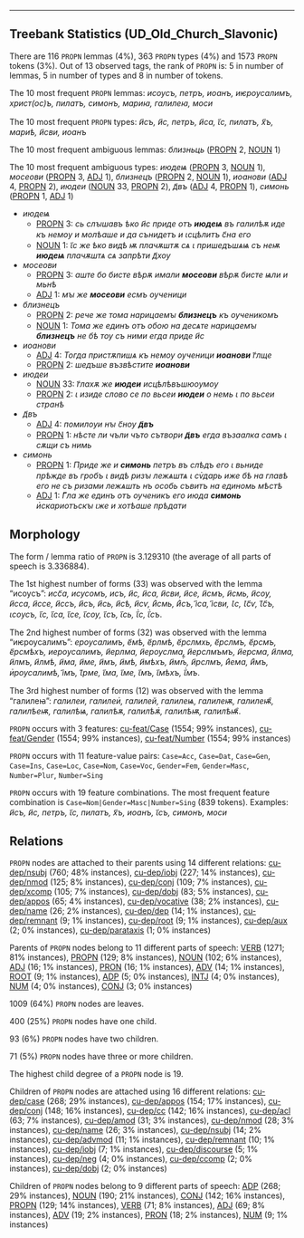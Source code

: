 

--------------------------------------------------------------------------------

## Treebank Statistics (UD_Old_Church_Slavonic)

There are 116 `PROPN` lemmas (4%), 363 `PROPN` types (4%) and 1573 `PROPN` tokens (3%).
Out of 13 observed tags, the rank of `PROPN` is: 5 in number of lemmas, 5 in number of types and 8 in number of tokens.

The 10 most frequent `PROPN` lemmas: <em>исоусъ, петръ, иоанъ, иѥроусалимъ, христ(ос)ъ, пилатъ, симонъ, мариꙗ, галилеꙗ, моси</em>

The 10 most frequent `PROPN` types:  <em>и҃съ, и҃с, петръ, и҃са, ꙇ҃с, пилатъ, х҃ъ, мариѣ, и҃сви, иоанъ</em>

The 10 most frequent ambiguous lemmas: <em>близньць</em> ([PROPN]() 2, [NOUN]() 1)

The 10 most frequent ambiguous types:  <em>июдеѩ</em> ([PROPN]() 3, [NOUN]() 1), <em>мосеови</em> ([PROPN]() 3, [ADJ]() 1), <em>близнецъ</em> ([PROPN]() 2, [NOUN]() 1), <em>иоанови</em> ([ADJ]() 4, [PROPN]() 2), <em>июдеи</em> ([NOUN]() 33, [PROPN]() 2), <em>д҃въ</em> ([ADJ]() 4, [PROPN]() 1), <em>симонь</em> ([PROPN]() 1, [ADJ]() 1)


* <em>июдеѩ</em>
  * [PROPN]() 3: <em>сь слꙑшавъ ѣко и҃с приде отъ <b>июдеѩ</b> въ галилѣѫ иде къ немоу и молѣаше и да сънидетъ и ꙇсцѣлитъ с҃на его</em>
  * [NOUN]() 1: <em>ꙇ҃с же ѣко видѣ ѭ плачѫштѫ сѧ ꙇ пришедъшѧѩ съ неѭ <b>июдеѩ</b> плачѫштѧ сѧ запрѣти д҃хоу</em>
* <em>мосеови</em>
  * [PROPN]() 3: <em>аште бо бисте вѣрѫ имали <b>мосеови</b> вѣрѫ бисте ѩли и мьнѣ</em>
  * [ADJ]() 1: <em>мꙑ же <b>мосеови</b> есмъ оученици</em>
* <em>близнецъ</em>
  * [PROPN]() 2: <em>рече же тома нарицаемꙑ <b>близнецъ</b> къ оученикомъ</em>
  * [NOUN]() 1: <em>Тома же единъ отъ обою на десѧте нарицаемꙑ <b>близнецъ</b> не бѣ тоу съ ними егда приде и҃с</em>
* <em>иоанови</em>
  * [ADJ]() 4: <em>Тогда пристѫпишѧ къ немоу оученици <b>иоанови</b> г҃лще</em>
  * [PROPN]() 2: <em>шедъше възвѣстите <b>иоанови</b></em>
* <em>июдеи</em>
  * [NOUN]() 33: <em>г҃лахѫ же <b>июдеи</b> исцѣлѣвъшюоумоу</em>
  * [PROPN]() 2: <em>ꙇ изиде слово се по вьсеи <b>июдеи</b> о немь ꙇ по вьсеи странѣ</em>
* <em>д҃въ</em>
  * [ADJ]() 4: <em>помилоуи нꙑ с҃ноу <b>д҃въ</b></em>
  * [PROPN]() 1: <em>нѣсте ли чъли чъто сътвори <b>д҃въ</b> егда възаалка самъ ꙇ сѫщи съ нимь</em>
* <em>симонь</em>
  * [PROPN]() 1: <em>Приде же и <b>симонь</b> петръ въ слѣдъ его ꙇ вьниде прѣжде въ гробъ ꙇ видѣ ризꙑ лежѧштѧ ꙇ сѵ҅дарь иже бѣ на главѣ его не съ ризами лежѧшть нъ особь съвитъ на единомь мѣстѣ</em>
  * [ADJ]() 1: <em>Г҃ла же единъ отъ оученикъ его июда <b>симонь</b> и҅скариотъскꙑ ꙇже и хотѣаше прѣдати</em>

## Morphology

The form / lemma ratio of `PROPN` is 3.129310 (the average of all parts of speech is 3.336884).

The 1st highest number of forms (33) was observed with the lemma “исоусъ”: <em>исс҃а, исусомъ, исъ, и҃с, и҃са, и҃сви, и҃се, и҃смъ, и҃смь, и҃соу, и҃сса, и҃ссе, и҃ссъ, и҃съ, и҃сь, и҃сѣ, и҃сѵ, и҃҅смь, и҃҅съ, і҃са, і҃сви, Ꙇс, Ꙇс҃ѵ, Ꙇ҃с҃ъ, ꙇсоусъ, ꙇ҃с, ꙇ҃са, ꙇ҃се, ꙇ҃соу, ꙇ҃съ, ꙇ҃сь, ꙇ҃҅с, ꙇ҃҅съ</em>.

The 2nd highest number of forms (32) was observed with the lemma “иѥроусалимъ”: <em>ероусалимъ, е҃мѣ, е҃рлмѣ, е҃рслмхь, е҃рслмъ, е҃рсмъ, е҃рсмѣхъ, иероусалимъ, и҃ерлма, и҃ероуслма, и҃ерслмъмъ, и҃ерсма, и҃лма, и҃лмъ, и҃лмѣ, и҃ма, и҃ме, и҃мъ, и҃мѣ, и҃мѣхъ, и҃мѣⷯ҇, и҃рслмъ, и҃҅ема, и҃҅мъ, и҅роусалимѣ, і҃мъ, Ꙇ҃рме, ꙇ҃ма, ꙇ҃ме, ꙇ҃мъ, ꙇ҃мѣхъ, ꙇ҃҅мъ</em>.

The 3rd highest number of forms (12) was observed with the lemma “галилеꙗ”: <em>галилеи, галилеи҅, галилей, галилеѩ, галилеѭ, галилеѭ҄, галилѣеѭ, галилѣѩ, галилѣѫ, галилѣѫ҅, галилѣѭ, галилѣѭ҄</em>.

`PROPN` occurs with 3 features: [cu-feat/Case]() (1554; 99% instances), [cu-feat/Gender]() (1554; 99% instances), [cu-feat/Number]() (1554; 99% instances)

`PROPN` occurs with 11 feature-value pairs: `Case=Acc`, `Case=Dat`, `Case=Gen`, `Case=Ins`, `Case=Loc`, `Case=Nom`, `Case=Voc`, `Gender=Fem`, `Gender=Masc`, `Number=Plur`, `Number=Sing`

`PROPN` occurs with 19 feature combinations.
The most frequent feature combination is `Case=Nom|Gender=Masc|Number=Sing` (839 tokens).
Examples: <em>и҃съ, и҃с, петръ, ꙇ҃с, пилатъ, х҃ъ, иоанъ, ꙇ҃съ, симонъ, моси</em>


## Relations

`PROPN` nodes are attached to their parents using 14 different relations: [cu-dep/nsubj]() (760; 48% instances), [cu-dep/iobj]() (227; 14% instances), [cu-dep/nmod]() (125; 8% instances), [cu-dep/conj]() (109; 7% instances), [cu-dep/xcomp]() (105; 7% instances), [cu-dep/dobj]() (83; 5% instances), [cu-dep/appos]() (65; 4% instances), [cu-dep/vocative]() (38; 2% instances), [cu-dep/name]() (26; 2% instances), [cu-dep/dep]() (14; 1% instances), [cu-dep/remnant]() (9; 1% instances), [cu-dep/root]() (9; 1% instances), [cu-dep/aux]() (2; 0% instances), [cu-dep/parataxis]() (1; 0% instances)

Parents of `PROPN` nodes belong to 11 different parts of speech: [VERB]() (1271; 81% instances), [PROPN]() (129; 8% instances), [NOUN]() (102; 6% instances), [ADJ]() (16; 1% instances), [PRON]() (16; 1% instances), [ADV]() (14; 1% instances), [ROOT]() (9; 1% instances), [ADP]() (5; 0% instances), [INTJ]() (4; 0% instances), [NUM]() (4; 0% instances), [CONJ]() (3; 0% instances)

1009 (64%) `PROPN` nodes are leaves.

400 (25%) `PROPN` nodes have one child.

93 (6%) `PROPN` nodes have two children.

71 (5%) `PROPN` nodes have three or more children.

The highest child degree of a `PROPN` node is 19.

Children of `PROPN` nodes are attached using 16 different relations: [cu-dep/case]() (268; 29% instances), [cu-dep/appos]() (154; 17% instances), [cu-dep/conj]() (148; 16% instances), [cu-dep/cc]() (142; 16% instances), [cu-dep/acl]() (63; 7% instances), [cu-dep/amod]() (31; 3% instances), [cu-dep/nmod]() (28; 3% instances), [cu-dep/name]() (26; 3% instances), [cu-dep/nsubj]() (14; 2% instances), [cu-dep/advmod]() (11; 1% instances), [cu-dep/remnant]() (10; 1% instances), [cu-dep/iobj]() (7; 1% instances), [cu-dep/discourse]() (5; 1% instances), [cu-dep/neg]() (4; 0% instances), [cu-dep/ccomp]() (2; 0% instances), [cu-dep/dobj]() (2; 0% instances)

Children of `PROPN` nodes belong to 9 different parts of speech: [ADP]() (268; 29% instances), [NOUN]() (190; 21% instances), [CONJ]() (142; 16% instances), [PROPN]() (129; 14% instances), [VERB]() (71; 8% instances), [ADJ]() (69; 8% instances), [ADV]() (19; 2% instances), [PRON]() (18; 2% instances), [NUM]() (9; 1% instances)

